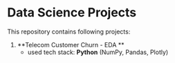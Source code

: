 # Data Science Projects

This repository contains following projects:

  1. **Telecom Customer Churn - EDA **
     * used tech stack: **Python** (NumPy, Pandas, Plotly)

